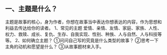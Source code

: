 ## 一、主题是什么？
主题是故事的核心，身为作者，你想在故事当中表达你想表达的内容，作为思想和利益去传达给你的读者。
1、常见的主题
爱情、亲情、友情、家庭、家族、人性、权力、救赎、成长、复仇、生存、自我实现、性别、种族、人与自然、人与科技等等。
2、如何确立主题？
①问问自己写的究竟是什么类型的故事？
②思考一下主角的动机和愿望是什么？
③从故事题材来入手。